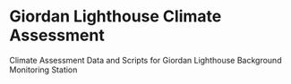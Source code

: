 # Giordan Lighthouse Climate Assessment
 Climate Assessment Data and Scripts for Giordan Lighthouse Background Monitoring Station

